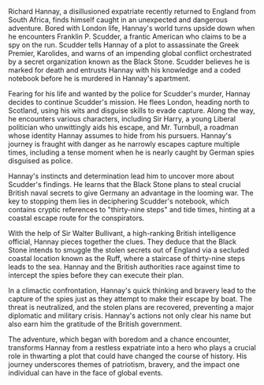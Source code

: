 Richard Hannay, a disillusioned expatriate recently returned to England from South Africa, finds himself caught in an unexpected and dangerous adventure. Bored with London life, Hannay's world turns upside down when he encounters Franklin P. Scudder, a frantic American who claims to be a spy on the run. Scudder tells Hannay of a plot to assassinate the Greek Premier, Karolides, and warns of an impending global conflict orchestrated by a secret organization known as the Black Stone. Scudder believes he is marked for death and entrusts Hannay with his knowledge and a coded notebook before he is murdered in Hannay's apartment.

Fearing for his life and wanted by the police for Scudder's murder, Hannay decides to continue Scudder's mission. He flees London, heading north to Scotland, using his wits and disguise skills to evade capture. Along the way, he encounters various characters, including Sir Harry, a young Liberal politician who unwittingly aids his escape, and Mr. Turnbull, a roadman whose identity Hannay assumes to hide from his pursuers. Hannay's journey is fraught with danger as he narrowly escapes capture multiple times, including a tense moment when he is nearly caught by German spies disguised as police.

Hannay's instincts and determination lead him to uncover more about Scudder's findings. He learns that the Black Stone plans to steal crucial British naval secrets to give Germany an advantage in the looming war. The key to stopping them lies in deciphering Scudder's notebook, which contains cryptic references to "thirty-nine steps" and tide times, hinting at a coastal escape route for the conspirators.

With the help of Sir Walter Bullivant, a high-ranking British intelligence official, Hannay pieces together the clues. They deduce that the Black Stone intends to smuggle the stolen secrets out of England via a secluded coastal location known as the Ruff, where a staircase of thirty-nine steps leads to the sea. Hannay and the British authorities race against time to intercept the spies before they can execute their plan.

In a climactic confrontation, Hannay's quick thinking and bravery lead to the capture of the spies just as they attempt to make their escape by boat. The threat is neutralized, and the stolen plans are recovered, preventing a major diplomatic and military crisis. Hannay's actions not only clear his name but also earn him the gratitude of the British government.

The adventure, which began with boredom and a chance encounter, transforms Hannay from a restless expatriate into a hero who plays a crucial role in thwarting a plot that could have changed the course of history. His journey underscores themes of patriotism, bravery, and the impact one individual can have in the face of global events.